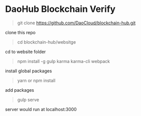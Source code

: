 # DaoHub Blockchain Verify

> git clone https://github.com/DaoCloud/blockchain-hub.git

clone this repo


> cd blockchain-hub/websitge

cd to website folder


> npm install -g gulp karma karma-cli webpack

install global packages


> yarn    or   npm install

add packages

> gulp serve

server would run at localhost:3000
